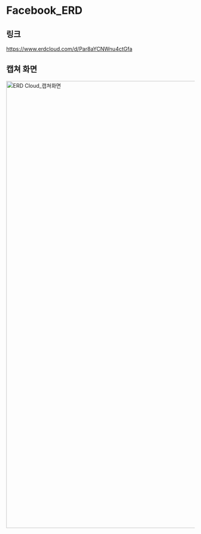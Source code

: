 # Facebook_ERD
## 링크
https://www.erdcloud.com/d/Par8aYCNWnu4ctGfa
## 캡쳐 화면
<img width="1191" alt="ERD Cloud_캡쳐화면" src="https://user-images.githubusercontent.com/94125863/179553598-30d9c47e-80cc-4705-8f40-6d033392cd9e.png">
